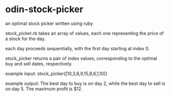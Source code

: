 # odin-stock-picker
an optimal stock picker written using ruby

stock_picker.rb takes an array of values, each one representing the price of a stock for the day.

each day proceeds sequentially, with the first day starting at index 0.

stock_picker returns a pair of index values, corresponding to the optimal buy and sell dates, respectively.

example input:  stock_picker([10,3,6,9,15,8,6,1,10])

example output: The best day to buy is on day 2, while the best day to sell is on day 5.
                The maximum profit is $12.
